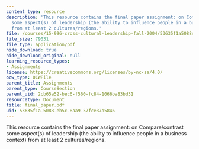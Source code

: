```yaml
---
content_type: resource
description: 'This resource contains the final paper assignment: on Compare/contrast
  some aspect(s) of leadership (the ability to influence people in a business context)
  from at least 2 cultures/regions.'
file: /courses/15-996-cross-cultural-leadership-fall-2004/53635f1a5088eb5c8aa957fce37a5846_final_paper.pdf
file_size: 79031
file_type: application/pdf
hide_download: true
hide_download_original: null
learning_resource_types:
- Assignments
license: https://creativecommons.org/licenses/by-nc-sa/4.0/
ocw_type: OCWFile
parent_title: Assignments
parent_type: CourseSection
parent_uid: 2cb65a52-bec6-f560-fc84-1066ba83bd31
resourcetype: Document
title: final_paper.pdf
uid: 53635f1a-5088-eb5c-8aa9-57fce37a5846
---
```

This resource contains the final paper assignment: on Compare/contrast some aspect(s) of leadership (the ability to influence people in a business context) from at least 2 cultures/regions.